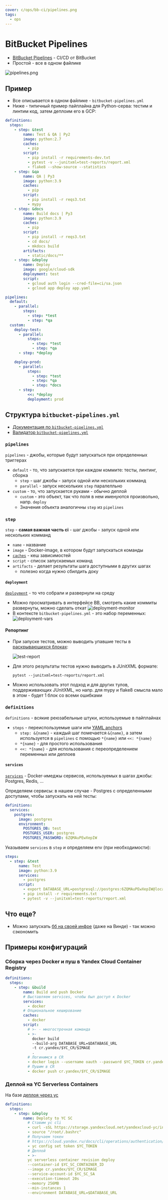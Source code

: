 ```yaml
---
cover: c/ops/bb-ci/pipelines.png
tags:
  - ops
---
```


# BitBucket Pipelines

- [BitBucket Pipelines](https://bitbucket.org/product/features/pipelines) - CI/CD от BitBucket
- Простой - все в одном файлике

![pipelines.png](pipelines.png)

## Пример

- Все описывается в одном файлике - `bitbucket-pipelines.yml`
- Ниже - типичный пример пайплайна для Python-серва: тестим и линтим код, затем деплоим его в GCP:

```yaml
definitions:
  steps:
    - step: &test
        name: Test & QA | Py2
        image: python:2.7
        caches:
          - pip
        script:
          - pip install -r requirements-dev.txt
          - pytest -v --junitxml=test-reports/report.xml
          - flake8 --show-source --statistics
    - step: &qa
        name: QA | Py3
        image: python:3.9
        caches:
          - pip
        script:
          - pip install -r reqs3.txt
          - mypy
    - step: &docs
        name: Build docs | Py3
        image: python:3.9
        caches:
          - pip
        script:
          - pip install -r reqs3.txt
          - cd docs/
          - mkdocs build
        artifacts:
          - static/docs/**
    - step: &deploy
        name: Deploy
        image: google/cloud-sdk
        deployment: test
        script:
          - gcloud auth login --cred-file=ci/sa.json
          - gcloud app deploy app.yaml

pipelines:
  default:
    - parallel:
        steps:
          - step: *test
          - step: *qa
  custom:
    deploy-test:
      - parallel:
          steps:
            - step: *test
            - step: *qa
      - step: *deploy

    deploy-prod:
      - parallel:
          steps:
            - step: *test
            - step: *qa
            - step: *docs
      - step:
          <<: *deploy
          deployment: prod
```

## Структура `bitbucket-pipelines.yml`

- [Документация по `bitbucket-pipelines.yml`](https://support.atlassian.com/bitbucket-cloud/docs/configure-bitbucket-pipelinesyml/)
- [Валидатор `bitbucket-pipelines.yml`](https://bitbucket-pipelines.atlassian.io/validator)

### `pipelines`

`pipelines` - джобы, которые будут запускаться при определенных триггерах

- `default` - то, что запускается при каждом коммите: тесты, линтинг, сборка
    - `step` - шаг джобы - запуск одной или нескольких комманд
    - `parallel` - запуск нескольких `step` паралелльно
- `custom` - то, что запускается руками - обычно деплой
    - `custom` - это объект, так что поля в нем именуются произвольно, напр. `deploy`
    - Значения объекта аналогичны `step` из `pipelines`

### `step`

`step` - **самая важная часть ci** - шаг джобы - запуск одной или нескольких комманд

- `name` - название
- `image` - Docker-image, в котором будут запускаться команды
- [`caches`](https://support.atlassian.com/bitbucket-cloud/docs/cache-dependencies/) - кеш зависимостей
- `script` - список запускаемых команд
- `artifacts` - делает результаты шага доступными в других шагах
    - полезно когда нужно сбилдить доку

#### `deployment`

[`deployment`](https://support.atlassian.com/bitbucket-cloud/docs/set-up-and-monitor-deployments/) - то что собрали и развернули на среду

- Можно просматривать в интерфейсе BB, смотреть какие коммиты развернуты, можно сделать откат
  ![deployment-monitor](deployment-monitor.png)
- В контексте `bitbucket-pipelines.yml` - это набор переменных:
  ![deployment-vars](deployment-vars.png)

#### Репортинг

- При запуске тестов, можно выводить упавшие тесты
  в [раскрывающихся блоках](https://support.atlassian.com/bitbucket-cloud/docs/test-reporting-in-pipelines/):

  ![test-report](test-report.png)

- Для этого результаты тестов нужно выводить в JUnitXML формате:

    ```
    pytest --junitxml=test-reports/report.xml
    ```

- Можно использовать этот подход и для других тулов, поддерживающих JUnitXML, но напр. для mypy и flake8 смысла мало в
  этом - будет 1 блок со всеми ошибками

### `definitions`

`definitions` - всякие реюзабельные штуки, используемые в пайплайнах

- `steps` - переиспользуемые шаги или [YAML anchors](https://support.atlassian.com/bitbucket-cloud/docs/yaml-anchors/)
    - `step: &{name}` - каждый шаг помечается `&{name}`, а затем используется в `pipelines` с помощью `*{name}`
      или `<<: *{name}`
    - `*{name}` - для простого использования
    - `<<: *{name}` - для использования с переопределением переменных или деплоев

#### `services`

[`services`](https://support.atlassian.com/bitbucket-cloud/docs/databases-and-service-containers/) - Docker-имеджы сервисов, используемых в шагах джобы: Postgres, Redis, ...

Определяем сервисы: в нашем случае - Postgres с определенными доступами, чтобы запускать на ней тесты:

```yaml
definitions:
  services:
    postgres:
      image: postgres
      environment:
        POSTGRES_DB: test
        POSTGRES_USER: postgres
        POSTGRES_PASSWORD: 6ZQMAuPEwXepIW
```

Указываем `services` в `step` и определяем env (при необходимости):

```yaml
steps:
  - step: &test
      name: Test
      image: python:3.9
      services:
        - postgres
      script:
        - export DATABASE_URL=postgresql://postgres:6ZQMAuPEwXepIW@localhost:5432/test
        - pip install -r requirements.txt
        - pytest -v --junitxml=test-reports/report.xml
```

## Что еще?

- Можно запускать [бб на своей инфре](https://support.atlassian.com/bitbucket-cloud/docs/runners/) (даже на Винде) - так
  можно сэкономить

## Примеры конфигураций

### Сборка через Docker и пуш в Yandex Cloud Container Registry

```yaml
definitions:
  steps:
    - step: &build
        name: Build and push Docker
        # Выставляем services, чтобы был доступ к Docker 
        services:
          - docker
        # Опциональное кеширование 
        caches:
          - docker
        script:
          # >- - многострочная команда
          - >-
            docker build 
            --build-arg DATABASE_URL=$DATABASE_URL 
            -t cr.yandex/$YC_CR/$IMAGE 
            .
          # Логинимся в CR
          - docker login --username oauth --password $YC_TOKEN cr.yandex
          # Пушим в CR
          - docker push cr.yandex/$YC_CR/$IMAGE
```

### Деплой на YC Serverless Containers

На базе [деплоя через yc](../yc.md)

```yaml
definitions:
  steps:
    - step: &deploy
        name: Deploty to YC SC
          # Ставим yc cli
          - curl -sSL https://storage.yandexcloud.net/yandexcloud-yc/install.sh | bash
          - source "/root/.bashrc"
          # Получаем токен
          # https://cloud.yandex.ru/docs/cli/operations/authentication/user
          - yc config set token $YC_TOKEN
          # Деплой
          - >-
          yc serverless container revision deploy
          --container-id $YC_SC_CONTAINER_ID
          --image cr.yandex/$YC_CR/$IMAGE
          --service-account-id $YC_SC_SA
          --execution-timeout 20s
          --memory 256MB
          --min-instances 1
          --environment DATABASE_URL=$DATABASE_URL
```